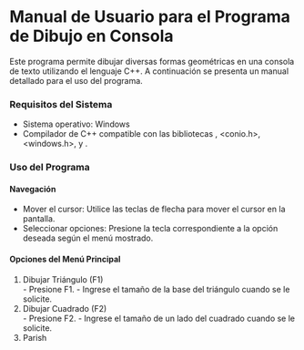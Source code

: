 # Manual de Usuario para el Programa de Dibujo en Consola
Este programa permite dibujar diversas formas geométricas en una consola de texto utilizando el lenguaje C++. A continuación se presenta un manual detallado para el uso del programa.

### Requisitos del Sistema
- Sistema operativo: Windows
- Compilador de C++ compatible con las bibliotecas <iostream>, <conio.h>, <windows.h>, <fstream> y <vector>.

### Uso del Programa

#### Navegación
- Mover el cursor: Utilice las teclas de flecha para mover el cursor en la pantalla.
- Seleccionar opciones: Presione la tecla correspondiente a la opción deseada según el menú mostrado.

#### Opciones del Menú Principal
<ol>
<li>Dibujar Triángulo (F1)</li>
  - Presione F1.
  - Ingrese el tamaño de la base del triángulo cuando se le solicite.
  
<li>Dibujar Cuadrado (F2)</li>
  - Presione F2.
  - Ingrese el tamaño de un lado del cuadrado cuando se le solicite.
  
<li>Parish</li>
</ol>
